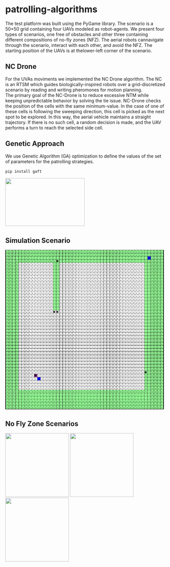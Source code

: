 # patrolling-algorithms




The test platform was built using the PyGame library. The scenario is a 50×50 grid containing four UAVs modeled as robot-agents. We present four types of scenarios, one free of obstacles and other three containing different compositions of no-fly zones  (NFZ). The aerial robots cannavigate through the scenario, interact with each other, and avoid the NFZ. The starting position of the UAVs is at thelower-left corner of the scenario.   

## NC Drone
For the UVAs moviments we implemented the NC Drone algorithm. The NC is an RTSM which guides biologically-inspired robots over a grid-discretized scenario by reading and writing pheromones for motion planning.  
The primary goal of the NC-Drone is to reduce excessive NTM while keeping unpredictable behavior by solving the tie issue. NC-Drone checks the position of the cells with the same minimum-value. In the case of one of these cells is following the sweeping direction, this cell is picked as the next spot to be explored. In this way, the aerial vehicle maintains a straight trajectory. If there is no such cell, a random decision is made, and the UAV performs a turn to reach the selected side cell.

## Genetic Approach
We use Genetic Algorithm (GA) optimization to define the values of the set of parameters for the patrolling strategies.

```sh
pip install gaft
```
<img src="Images/genetic.png" width="250" height="150">

## Simulation Scenario
<img src="Images/scenario.png" width="500" height="500">


## No Fly Zone Scenarios
<img src="Images/scenario-1.png" width="200" height="200"> <img src="Images/scenario-2.png" width="200" height="200"> <img src="Images/scenario-3.png" width="200" height="200">
